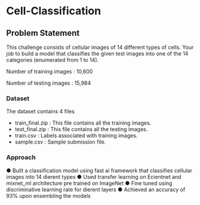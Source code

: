 # Cell-Classification

## Problem Statement

This challenge consists of cellular images of 14 different types of cells. Your job to build a model that classifies the given test images into one of the 14 categories (enumerated from 1 to 14).

Number of training images : 10,600

Number of testing images : 15,984

### Dataset

The dataset contains 4 files
  - train_final.zip : This file contains all the training images.
  - test_final.zip : This file contains all the testing images.
  - train.csv : Labels associated with training images.
  - sample.csv : Sample submission file.

### Approach
● Built a classification model using fast ai
framework that classifies cellular images into
14 dierent types
● Used transfer learning on Ecientnet and
mixnet_ml architecture pre trained on
ImageNet
● Fine tuned using discriminative learning rate
for dierent layers
● Achieved an accuracy of 93% upon ensembling
the models


